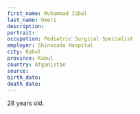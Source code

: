 ```yaml
---
first_name: Muhammad Iqbal
last_name: Omeri
description: 
portrait: 
occupation: Pediatric Surgical Specialist
employer: Shinozada Hospital
city: Kabul
province: Kabul
country: Afganistan 
source: 
birth_date: 
death_date: 
---
```


28 years old.